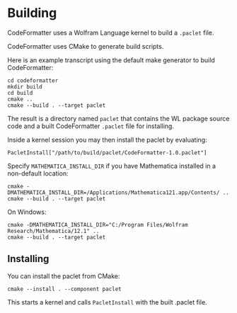 # Building

CodeFormatter uses a Wolfram Language kernel to build a `.paclet` file.

CodeFormatter uses CMake to generate build scripts.

Here is an example transcript using the default make generator to build CodeFormatter:

```
cd codeformatter
mkdir build
cd build
cmake ..
cmake --build . --target paclet
```

The result is a directory named `paclet` that contains the WL package source code and a built CodeFormatter `.paclet` file for installing.

Inside a kernel session you may then install the paclet by evaluating:
```
PacletInstall["/path/to/build/paclet/CodeFormatter-1.0.paclet"]
```

Specify `MATHEMATICA_INSTALL_DIR` if you have Mathematica installed in a non-default location:

```
cmake -DMATHEMATICA_INSTALL_DIR=/Applications/Mathematica121.app/Contents/ ..
cmake --build . --target paclet
```

On Windows:

```
cmake -DMATHEMATICA_INSTALL_DIR="C:/Program Files/Wolfram Research/Mathematica/12.1" ..
cmake --build . --target paclet
```

## Installing

You can install the paclet from CMake:
```
cmake --install . --component paclet
```

This starts a kernel and calls `PacletInstall` with the built .paclet file.

